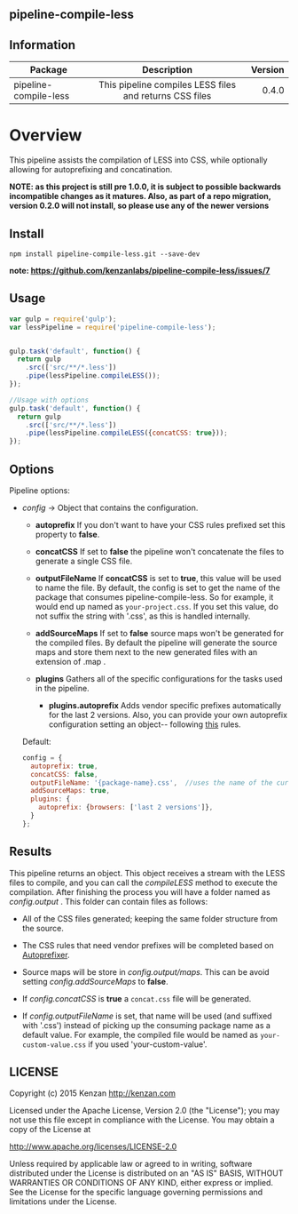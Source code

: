 ## pipeline-compile-less


## Information

| Package       | Description   | Version|
| ------------- |:-------------:| -----:|
| pipeline-compile-less| This pipeline compiles LESS files and returns CSS files | 0.4.0 |

# Overview

This pipeline assists the compilation of LESS into CSS, while optionally allowing for autoprefixing and concatination.

**NOTE: as this project is still pre 1.0.0, it is subject to possible backwards incompatible changes as it matures.
Also, as part of a repo migration, version 0.2.0 will not install, so please use any of the newer versions**

## Install
`npm install pipeline-compile-less.git --save-dev`

**note: https://github.com/kenzanlabs/pipeline-compile-less/issues/7**

## Usage
```javascript
var gulp = require('gulp');
var lessPipeline = require('pipeline-compile-less');


gulp.task('default', function() {
  return gulp
    .src(['src/**/*.less'])
    .pipe(lessPipeline.compileLESS());
});

//Usage with options
gulp.task('default', function() {
  return gulp
    .src(['src/**/*.less'])
    .pipe(lessPipeline.compileLESS({concatCSS: true}));
});
```

## Options

Pipeline options:
* _config_ -> Object that contains the configuration.

    * __autoprefix__ If you don't want to have your CSS rules prefixed set this property to __false__.
    
    * __concatCSS__ If set to __false__ the pipeline won't concatenate the files to generate a single CSS file.

    * __outputFileName__ If __concatCSS__ is set to __true__, this value will be used to name the file. By default, the config is set to get the name of the package that consumes pipeline-compile-less. So for example, it would end up named as `your-project.css`. If you set this value, do not suffix the string with '.css', as this is handled internally.

    * __addSourceMaps__ If set to __false__ source maps won't be generated for the compiled files. By default the pipeline will generate the source maps and store them next to the new generated files with an extension of .map .

    * __plugins__ Gathers all of the specific configurations for the tasks used in the pipeline.

      * __plugins.autoprefix__ Adds vendor specific prefixes automatically for the last 2 versions. Also, you can provide your own autoprefix configuration setting an object-- following [this](https://github.com/postcss/autoprefixer#browsers) rules.


  Default:
  ```javascript
  config = {
    autoprefix: true,
    concatCSS: false,
    outputFileName: '{package-name}.css',  //uses the name of the current package, from package.json
    addSourceMaps: true,
    plugins: {
      autoprefix: {browsers: ['last 2 versions']},
    }
  };
  ```  

## Results

This pipeline returns an object. This object receives a stream with the LESS files to compile, and you can call the _compileLESS_ method to execute the compilation. After finishing the process you will have a folder named as _config.output_ . This folder can contain files as follows:

  + All of the CSS files generated; keeping the same folder structure from the source.

  + The CSS rules that need vendor prefixes will be completed based on [Autoprefixer](https://github.com/postcss/autoprefixer).

  + Source maps will be store in _config.output/maps_. This can be avoid setting _config.addSourceMaps_ to __false__.

  + If _config.concatCSS_ is __true__ a `concat.css` file will be generated.
  
  + If _config.outputFileName_ is set, that name will be used (and suffixed with '.css') instead of picking up the consuming package name as a default value. For example, the compiled file would be named as `your-custom-value.css` if you used 'your-custom-value'.


## LICENSE

Copyright (c) 2015 Kenzan <http://kenzan.com>

Licensed under the Apache License, Version 2.0 (the "License");
you may not use this file except in compliance with the License.
You may obtain a copy of the License at

  http://www.apache.org/licenses/LICENSE-2.0

Unless required by applicable law or agreed to in writing, software
distributed under the License is distributed on an "AS IS" BASIS,
WITHOUT WARRANTIES OR CONDITIONS OF ANY KIND, either express or implied.
See the License for the specific language governing permissions and
limitations under the License.
